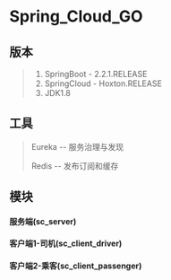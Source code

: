 # Spring_Cloud_GO 


## 版本
> 1. SpringBoot - 2.2.1.RELEASE
> 2. SpringCloud - Hoxton.RELEASE
> 3. JDK1.8

## 工具
>  Eureka -- 服务治理与发现
>
>
> Redis -- 发布订阅和缓存

## 模块
#### 服务端(sc_server)


#### 客户端1-司机(sc_client_driver)


#### 客户端2-乘客(sc_client_passenger)





